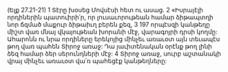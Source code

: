(Ելք 27.21-21)
1 Տէրը խօսեց Մովսէսի հետ ու ասաց. 2 «Իսրայէլի որդիներին պատուիրի՛ր, որ լուսաւորութեան համար ձիթապտղի նոր ճզմած մաքուր ձիթաիւղ բերեն քեզ, 3 197 որպէսզի կանթեղը միշտ վառ մնայ վկայութեան խորանի մէջ, վարագոյրի դրսի կողմը: Ահարոնն ու նրա որդիները երեկոյից մինչեւ առաւօտ այն տեւապէս թող վառ պահեն Տիրոջ առաջ: Դա յաւիտենական օրէնք թող լինի ձեզ համար ձեր սերունդների մէջ: 4 Տիրոջ առաջ, սուրբ աշտանակի վրայ մինչեւ առաւօտ վա՛ռ պահեցէք կանթեղները:
